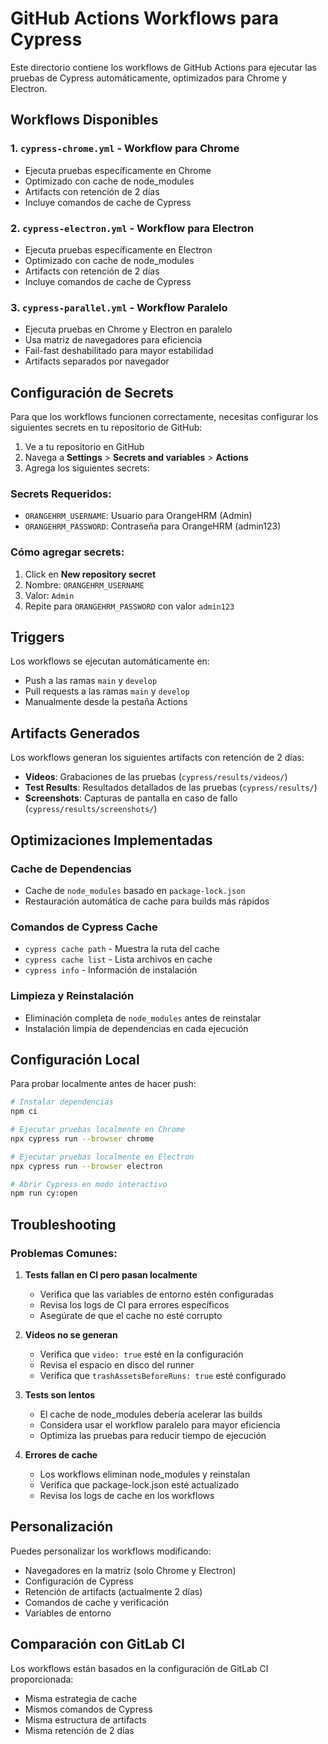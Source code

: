 # GitHub Actions Workflows para Cypress

Este directorio contiene los workflows de GitHub Actions para ejecutar las pruebas de Cypress automáticamente, optimizados para Chrome y Electron.

## Workflows Disponibles

### 1. `cypress-chrome.yml` - Workflow para Chrome
- Ejecuta pruebas específicamente en Chrome
- Optimizado con cache de node_modules
- Artifacts con retención de 2 días
- Incluye comandos de cache de Cypress

### 2. `cypress-electron.yml` - Workflow para Electron
- Ejecuta pruebas específicamente en Electron
- Optimizado con cache de node_modules
- Artifacts con retención de 2 días
- Incluye comandos de cache de Cypress

### 3. `cypress-parallel.yml` - Workflow Paralelo
- Ejecuta pruebas en Chrome y Electron en paralelo
- Usa matriz de navegadores para eficiencia
- Fail-fast deshabilitado para mayor estabilidad
- Artifacts separados por navegador

## Configuración de Secrets

Para que los workflows funcionen correctamente, necesitas configurar los siguientes secrets en tu repositorio de GitHub:

1. Ve a tu repositorio en GitHub
2. Navega a **Settings** > **Secrets and variables** > **Actions**
3. Agrega los siguientes secrets:

### Secrets Requeridos:
- `ORANGEHRM_USERNAME`: Usuario para OrangeHRM (Admin)
- `ORANGEHRM_PASSWORD`: Contraseña para OrangeHRM (admin123)

### Cómo agregar secrets:
1. Click en **New repository secret**
2. Nombre: `ORANGEHRM_USERNAME`
3. Valor: `Admin`
4. Repite para `ORANGEHRM_PASSWORD` con valor `admin123`

## Triggers

Los workflows se ejecutan automáticamente en:
- Push a las ramas `main` y `develop`
- Pull requests a las ramas `main` y `develop`
- Manualmente desde la pestaña Actions

## Artifacts Generados

Los workflows generan los siguientes artifacts con retención de 2 días:
- **Videos**: Grabaciones de las pruebas (`cypress/results/videos/`)
- **Test Results**: Resultados detallados de las pruebas (`cypress/results/`)
- **Screenshots**: Capturas de pantalla en caso de fallo (`cypress/results/screenshots/`)

## Optimizaciones Implementadas

### Cache de Dependencias
- Cache de `node_modules` basado en `package-lock.json`
- Restauración automática de cache para builds más rápidos

### Comandos de Cypress Cache
- `cypress cache path` - Muestra la ruta del cache
- `cypress cache list` - Lista archivos en cache
- `cypress info` - Información de instalación

### Limpieza y Reinstalación
- Eliminación completa de `node_modules` antes de reinstalar
- Instalación limpia de dependencias en cada ejecución

## Configuración Local

Para probar localmente antes de hacer push:

```bash
# Instalar dependencias
npm ci

# Ejecutar pruebas localmente en Chrome
npx cypress run --browser chrome

# Ejecutar pruebas localmente en Electron
npx cypress run --browser electron

# Abrir Cypress en modo interactivo
npm run cy:open
```

## Troubleshooting

### Problemas Comunes:

1. **Tests fallan en CI pero pasan localmente**
   - Verifica que las variables de entorno estén configuradas
   - Revisa los logs de CI para errores específicos
   - Asegúrate de que el cache no esté corrupto

2. **Videos no se generan**
   - Verifica que `video: true` esté en la configuración
   - Revisa el espacio en disco del runner
   - Verifica que `trashAssetsBeforeRuns: true` esté configurado

3. **Tests son lentos**
   - El cache de node_modules debería acelerar las builds
   - Considera usar el workflow paralelo para mayor eficiencia
   - Optimiza las pruebas para reducir tiempo de ejecución

4. **Errores de cache**
   - Los workflows eliminan node_modules y reinstalan
   - Verifica que package-lock.json esté actualizado
   - Revisa los logs de cache en los workflows

## Personalización

Puedes personalizar los workflows modificando:
- Navegadores en la matriz (solo Chrome y Electron)
- Configuración de Cypress
- Retención de artifacts (actualmente 2 días)
- Comandos de cache y verificación
- Variables de entorno

## Comparación con GitLab CI

Los workflows están basados en la configuración de GitLab CI proporcionada:
- Misma estrategia de cache
- Mismos comandos de Cypress
- Misma estructura de artifacts
- Misma retención de 2 días 